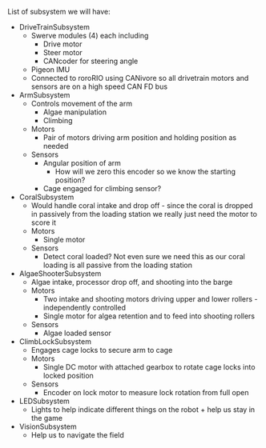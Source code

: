 List of subsystem we will have:
- DriveTrainSubsystem
  - Swerve modules (4) each including
    - Drive motor
    - Steer motor
    - CANcoder for steering angle
  - Pigeon IMU
  - Connected to roroRIO using CANivore so all drivetrain motors and sensors are on a high speed CAN FD bus
- ArmSubsystem
  - Controls movement of the arm
    - Algae manipulation
    - Climbing
  - Motors
    - Pair of motors driving arm position and holding position as needed
  - Sensors
    - Angular position of arm
      - How will we zero this encoder so we know the starting position?
    - Cage engaged for climbing sensor?
- CoralSubsystem
  - Would handle coral intake and drop off - since the coral is dropped in passively from the loading station we really just need the motor to score it
  - Motors
    - Single motor
  - Sensors
    - Detect coral loaded?  Not even sure we need this as our coral loading is all passive from the loading station
- AlgaeShooterSubsystem
  - Algae intake, processor drop off, and shooting into the barge
  - Motors
    - Two intake and shooting motors driving upper and lower rollers - independently controlled
    - Single motor for algea retention and to feed into shooting rollers
  - Sensors
    - Algae loaded sensor
- ClimbLockSubsystem
  - Engages cage locks to secure arm to cage
  - Motors
    - Single DC motor with attached gearbox to rotate cage locks into locked position
  - Sensors
    - Encoder on lock motor to measure lock rotation from full open
- LEDSubsystem
  - Lights to help indicate different things on the robot + help us stay in the game
- VisionSubsystem
  - Help us to navigate the field
